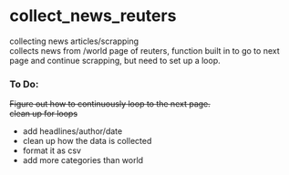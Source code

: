 # collect_news_reuters
collecting news articles/scrapping </br>
collects news from /world page of reuters, function built in to go to next page and continue scrapping, but need to set up a loop.


### To Do:
~~Figure out how to continuously loop to the next page.~~ <br>
~~clean up for loops~~ <br>
- add headlines/author/date <br>
- clean up how the data is collected <br>
- format it as csv 
- add more categories than world
